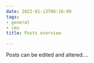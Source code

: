 ```yaml
---
date: 2022-01-13T06:16:09
tags:
- general
- cms
title: Posts overview

---
```

Posts can be edited and altered....